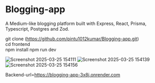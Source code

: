 # Blogging-app

A Medium-like blogging platform built with Express, React, Prisma, Typescript, Postgres and Zod.

git clone (https://github.com/pintu1012kumar/Blogging-app.git)  
cd frontend  
npm install 
npm run dev


![Screenshot 2025-03-25 154111](https://github.com/user-attachments/assets/012a7f62-7ae3-4384-a77f-a92f40996c48)
![Screenshot 2025-03-25 154139](https://github.com/user-attachments/assets/6535accf-b482-40ab-8a17-e4bf600c478f)
![Screenshot 2025-03-25 154156](https://github.com/user-attachments/assets/3db51893-c53b-4079-9f9f-0088c89a0fb1)

Backend-url=https://blogging-app-3x8j.onrender.com

